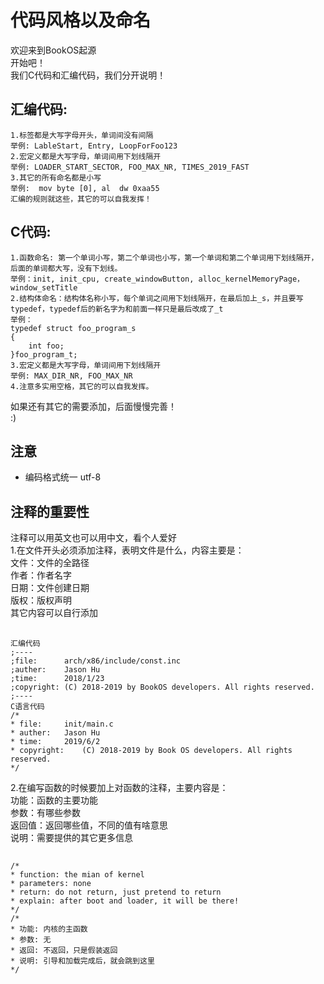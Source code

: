 # 代码风格以及命名
欢迎来到BookOS起源  
开始吧！  
我们C代码和汇编代码，我们分开说明！  
## 汇编代码:  
    1.标签都是大写字母开头，单词间没有间隔  
    举例: LableStart, Entry, LoopForFoo123    
    2.宏定义都是大写字母，单词间用下划线隔开  
    举例: LOADER_START_SECTOR, FOO_MAX_NR, TIMES_2019_FAST  
    3.其它的所有命名都是小写  
    举例:  mov byte [0], al  dw 0xaa55  
    汇编的规则就这些，其它的可以自我发挥！
## C代码:  
    1.函数命名: 第一个单词小写，第二个单词也小写，第一个单词和第二个单词用下划线隔开，后面的单词都大写，没有下划线。  
    举例：init, init_cpu, create_windowButton, alloc_kernelMemoryPage，window_setTitle  
    2.结构体命名：结构体名称小写，每个单词之间用下划线隔开，在最后加上_s，并且要写typedef，typedef后的新名字为和前面一样只是最后改成了_t  
    举例：  
    typedef struct foo_program_s  
    {  
        int foo;  
    }foo_program_t;  
    3.宏定义都是大写字母，单词间用下划线隔开  
    举例: MAX_DIR_NR, FOO_MAX_NR  
    4.注意多实用空格，其它的可以自我发挥。  
如果还有其它的需要添加，后面慢慢完善！  
:)  
## 注意
- 编码格式统一 utf-8  

## 注释的重要性  
注释可以用英文也可以用中文，看个人爱好  
1.在文件开头必须添加注释，表明文件是什么，内容主要是：  
文件：文件的全路径  
作者：作者名字  
日期：文件创建日期  
版权：版权声明  
其它内容可以自行添加  
##  
    汇编代码  
    ;----  
    ;file:      arch/x86/include/const.inc  
    ;auther:    Jason Hu  
    ;time:      2018/1/23  
    ;copyright:	(C) 2018-2019 by BookOS developers. All rights reserved.  
    ;----  
    C语言代码  
    /*  
    * file:		init/main.c  
    * auther:	Jason Hu  
    * time:		2019/6/2  
    * copyright:	(C) 2018-2019 by Book OS developers. All rights reserved.  
    */  

2.在编写函数的时候要加上对函数的注释，主要内容是：  
功能：函数的主要功能  
参数：有哪些参数  
返回值：返回哪些值，不同的值有啥意思  
说明：需要提供的其它更多信息  
##  
    /*
    * function: the mian of kernel
    * parameters: none
    * return: do not return, just pretend to return
    * explain: after boot and loader, it will be there!
    */
    /*
    * 功能: 内核的主函数
    * 参数: 无
    * 返回: 不返回，只是假装返回
    * 说明: 引导和加载完成后，就会跳到这里
    */
